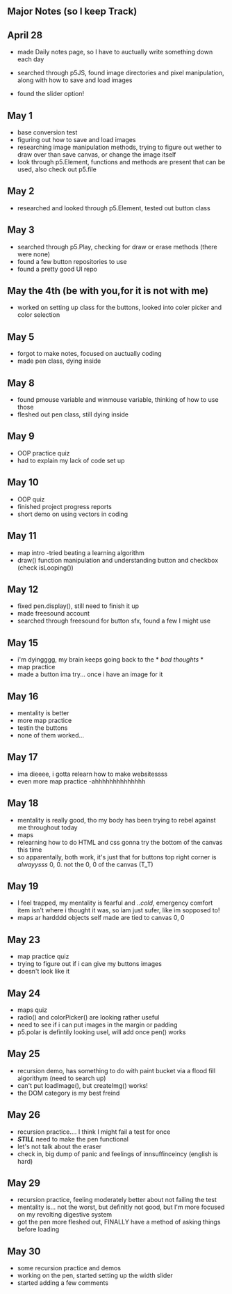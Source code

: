 ## Major Notes (so I keep Track)

## April 28
- made Daily notes page, so I have to auctually write something down each day

- searched through p5JS, found image directories and pixel manipulation, along with how to save and load images

- found the slider option!

## May 1
- base conversion test
- figuring out how to save and load images
- researching image manipulation methods, trying to figure out wether to draw over than save canvas, or change the image itself
- look through p5.Element, functions and methods are present that can be used, also check out p5.file

## May 2
- researched and looked through p5.Element, tested out button class

## May 3
- searched through p5.Play, checking for draw or erase methods (there were none)
- found a few button repositories to use
- found a pretty good UI repo

## May the 4th (be with you,for it is not with me) 
- worked on setting up class for the buttons, looked into coler picker and color selection

## May 5
- forgot to make notes, focused on auctually coding
- made pen class, dying inside

## May 8
- found pmouse variable and winmouse variable, thinking of how to use those
- fleshed out pen class, still dying inside

## May 9
- OOP practice quiz
- had to explain my lack of code set up

## May 10
- OOP quiz
- finished project progress reports
- short demo on using vectors in coding

## May 11
- map intro
-tried beating a learning algorithm
- draw() function manipulation and understanding button and checkbox (check isLooping())

## May 12
- fixed pen.display(), still need to finish it up
- made freesound account
- searched through freesound for button sfx, found a few I might use

## May 15
- i'm dyingggg, my brain keeps going back to the * *bad thoughts* *
- map practice
- made a button ima try... once i have an image for it

## May 16
- mentality is better
- more map practice
- testin the buttons
- none of them worked...

## May 17
- ima dieeee, i gotta relearn how to make websitessss
- even more map practice
-ahhhhhhhhhhhhhh

## May 18
- mentality is really good, tho my body has been trying to rebel against me throughout today
- maps
- relearning how to do HTML and css
gonna try the bottom of the canvas this time
- so apparentally, both work, it's just that for buttons top right corner is *alwayysss* 0, 0. not the 0, 0 of the canvas (T_T)

## May 19
- I feel trapped, my mentality is fearful and ..*cold*, emergency comfort item isn't where i thought it was, so iam just sufer, like im sopposed to!
- maps ar hardddd
objects self made are tied to canvas 0, 0

## May 23
- map practice quiz
- trying to figure out if i can give my buttons images
- doesn't look like it

## May 24
- maps quiz
- radio() and colorPicker() are looking rather useful
- need to see if i can put images in the margin or padding
- p5.polar is defintily looking usel, will add once pen() works

## May 25
- recursion demo, has something to do with paint bucket via a flood fill algorithym (need to search up)
- can't put loadImage(), but createImg() works!
- the DOM category is my best freind

## May 26
- recursion practice.... I think I might fail a test for once
- ***STILL*** need to make the pen functional
- let's not talk about the eraser
- check in, big dump of panic and feelings of innsuffinceincy (english is hard)

## May 29
- recursion practice, feeling moderately better about not failing the test
- mentality is... not the worst, but definitly not good, but I'm more focused on my revolting digestive system
- got the pen more fleshed out, FINALLY have a method of asking things before loading

## May 30
- some recursion practice and demos
- working on the pen, started setting up the width slider
- started adding a few comments